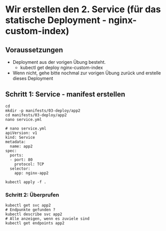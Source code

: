 # Wir erstellen den 2. Service (für das statische Deployment - nginx-custom-index) 

## Voraussetzungen 

  * Deployment aus der vorigen Übung besteht.
    * kubectl get deploy nginx-custom-index
  * Wenn nicht, gehe bitte nochmal zur vorigen Übung zurück und erstelle dieses Deployment 
   
## Schritt 1: Service - manifest erstellen 

```
cd 
mkdir -p manifests/03-deploy/app2 
cd manifests/03-deploy/app2
nano service.yml 
```

```
# nano service.yml
apiVersion: v1
kind: Service
metadata:
  name: app2
spec:
  ports:
  - port: 80
    protocol: TCP
  selector:
    app: nginx-app2 
```

```
kubectl apply -f .
```

### Schritt 2: Überprufen

```
kubectl get svc app2
# Endpunkte gefunden ?
kubectl describe svc app2
# Alle anzeigen, wenn es zuviele sind
kubectl get endpoints app2 
```
